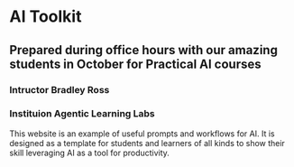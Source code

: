 # AI Toolkit

## Prepared during office hours with our amazing students in October for Practical AI courses

### Intructor Bradley Ross
### Instituion Agentic Learning Labs


This website is an example of useful prompts and workflows for AI.  It is designed as a template for students and learners of all kinds to show their skill leveraging AI as a tool for productivity.

